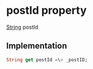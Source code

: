 


# postId property









[String](https:api.flutter.dev/flutter/dart-core/String-class.html) postId
  







## Implementation

```dart
String get postId =\> _postID;
```








